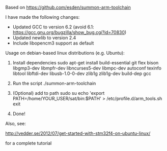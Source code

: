 Based on https://github.com/esden/summon-arm-toolchain

I have made the following changes:
* Updated GCC to version 6.2 (avoid 6.1: https://gcc.gnu.org/bugzilla/show_bug.cgi?id=70830)
* Updated newlib to version 2.4
* Include libopencm3 support as default

Usage on debian-based linux distributions (e.g. Ubuntu):

1. Install dependencies
sudo apt-get install build-essential git flex bison libgmp3-dev libmpfr-dev libncurses5-dev libmpc-dev autoconf texinfo libtool libftdi-dev libusb-1.0-0-dev zlib1g zlib1g-dev build-dep gcc


2. Run the script
./summon-arm-toolchain

3. (Optional) add to path
sudo su
echo 'export PATH=/home/YOUR_USER/sat/bin:$PATH' > /etc/profile.d/arm_tools.sh
exit

4. Done!

Also, see:

http://vedder.se/2012/07/get-started-with-stm32f4-on-ubuntu-linux/

for a complete tutorial
